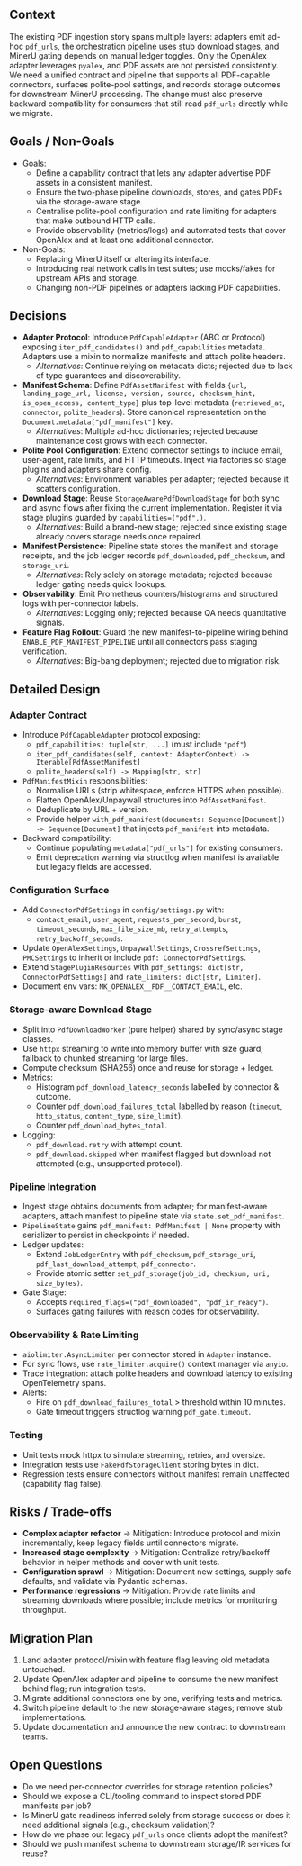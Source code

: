 ## Context
The existing PDF ingestion story spans multiple layers: adapters emit ad-hoc `pdf_urls`, the orchestration pipeline uses stub download stages, and MinerU gating depends on manual ledger toggles. Only the OpenAlex adapter leverages `pyalex`, and PDF assets are not persisted consistently. We need a unified contract and pipeline that supports all PDF-capable connectors, surfaces polite-pool settings, and records storage outcomes for downstream MinerU processing. The change must also preserve backward compatibility for consumers that still read `pdf_urls` directly while we migrate.

## Goals / Non-Goals
- Goals:
  - Define a capability contract that lets any adapter advertise PDF assets in a consistent manifest.
  - Ensure the two-phase pipeline downloads, stores, and gates PDFs via the storage-aware stage.
  - Centralise polite-pool configuration and rate limiting for adapters that make outbound HTTP calls.
  - Provide observability (metrics/logs) and automated tests that cover OpenAlex and at least one additional connector.
- Non-Goals:
  - Replacing MinerU itself or altering its interface.
  - Introducing real network calls in test suites; use mocks/fakes for upstream APIs and storage.
  - Changing non-PDF pipelines or adapters lacking PDF capabilities.

## Decisions
- **Adapter Protocol**: Introduce `PdfCapableAdapter` (ABC or Protocol) exposing `iter_pdf_candidates()` and `pdf_capabilities` metadata. Adapters use a mixin to normalize manifests and attach polite headers.
  - *Alternatives*: Continue relying on metadata dicts; rejected due to lack of type guarantees and discoverability.
- **Manifest Schema**: Define `PdfAssetManifest` with fields `{url, landing_page_url, license, version, source, checksum_hint, is_open_access, content_type}` plus top-level metadata (`retrieved_at`, `connector`, `polite_headers`). Store canonical representation on the `Document.metadata["pdf_manifest"]` key.
  - *Alternatives*: Multiple ad-hoc dictionaries; rejected because maintenance cost grows with each connector.
- **Polite Pool Configuration**: Extend connector settings to include email, user-agent, rate limits, and HTTP timeouts. Inject via factories so stage plugins and adapters share config.
  - *Alternatives*: Environment variables per adapter; rejected because it scatters configuration.
- **Download Stage**: Reuse `StorageAwarePdfDownloadStage` for both sync and async flows after fixing the current implementation. Register it via stage plugins guarded by `capabilities=("pdf",)`.
  - *Alternatives*: Build a brand-new stage; rejected since existing stage already covers storage needs once repaired.
- **Manifest Persistence**: Pipeline state stores the manifest and storage receipts, and the job ledger records `pdf_downloaded`, `pdf_checksum`, and `storage_uri`.
  - *Alternatives*: Rely solely on storage metadata; rejected because ledger gating needs quick lookups.
- **Observability**: Emit Prometheus counters/histograms and structured logs with per-connector labels.
  - *Alternatives*: Logging only; rejected because QA needs quantitative signals.
- **Feature Flag Rollout**: Guard the new manifest-to-pipeline wiring behind `ENABLE_PDF_MANIFEST_PIPELINE` until all connectors pass staging verification.
  - *Alternatives*: Big-bang deployment; rejected due to migration risk.

## Detailed Design

### Adapter Contract
- Introduce `PdfCapableAdapter` protocol exposing:
  - `pdf_capabilities: tuple[str, ...]` (must include `"pdf"`)
  - `iter_pdf_candidates(self, context: AdapterContext) -> Iterable[PdfAssetManifest]`
  - `polite_headers(self) -> Mapping[str, str]`
- `PdfManifestMixin` responsibilities:
  - Normalise URLs (strip whitespace, enforce HTTPS when possible).
  - Flatten OpenAlex/Unpaywall structures into `PdfAssetManifest`.
  - Deduplicate by URL + version.
  - Provide helper `with_pdf_manifest(documents: Sequence[Document]) -> Sequence[Document]` that injects `pdf_manifest` into metadata.
- Backward compatibility:
  - Continue populating `metadata["pdf_urls"]` for existing consumers.
  - Emit deprecation warning via structlog when manifest is available but legacy fields are accessed.

### Configuration Surface
- Add `ConnectorPdfSettings` in `config/settings.py` with:
  - `contact_email`, `user_agent`, `requests_per_second`, `burst`, `timeout_seconds`, `max_file_size_mb`, `retry_attempts`, `retry_backoff_seconds`.
- Update `OpenAlexSettings`, `UnpaywallSettings`, `CrossrefSettings`, `PMCSettings` to inherit or include `pdf: ConnectorPdfSettings`.
- Extend `StagePluginResources` with `pdf_settings: dict[str, ConnectorPdfSettings]` and `rate_limiters: dict[str, Limiter]`.
- Document env vars: `MK_OPENALEX__PDF__CONTACT_EMAIL`, etc.

### Storage-aware Download Stage
- Split into `PdfDownloadWorker` (pure helper) shared by sync/async stage classes.
- Use `httpx` streaming to write into memory buffer with size guard; fallback to chunked streaming for large files.
- Compute checksum (SHA256) once and reuse for storage + ledger.
- Metrics:
  - Histogram `pdf_download_latency_seconds` labelled by connector & outcome.
  - Counter `pdf_download_failures_total` labelled by reason (`timeout`, `http_status`, `content_type`, `size_limit`).
  - Counter `pdf_download_bytes_total`.
- Logging:
  - `pdf_download.retry` with attempt count.
  - `pdf_download.skipped` when manifest flagged but download not attempted (e.g., unsupported protocol).

### Pipeline Integration
- Ingest stage obtains documents from adapter; for manifest-aware adapters, attach manifest to pipeline state via `state.set_pdf_manifest`.
- `PipelineState` gains `pdf_manifest: PdfManifest | None` property with serializer to persist in checkpoints if needed.
- Ledger updates:
  - Extend `JobLedgerEntry` with `pdf_checksum`, `pdf_storage_uri`, `pdf_last_download_attempt`, `pdf_connector`.
  - Provide atomic setter `set_pdf_storage(job_id, checksum, uri, size_bytes)`.
- Gate Stage:
  - Accepts `required_flags=("pdf_downloaded", "pdf_ir_ready")`.
  - Surfaces gating failures with reason codes for observability.

### Observability & Rate Limiting
- `aiolimiter.AsyncLimiter` per connector stored in `Adapter` instance.
- For sync flows, use `rate_limiter.acquire()` context manager via `anyio`.
- Trace integration: attach polite headers and download latency to existing OpenTelemetry spans.
- Alerts:
  - Fire on `pdf_download_failures_total` > threshold within 10 minutes.
  - Gate timeout triggers structlog warning `pdf_gate.timeout`.

### Testing
- Unit tests mock httpx to simulate streaming, retries, and oversize.
- Integration tests use `FakePdfStorageClient` storing bytes in dict.
- Regression tests ensure connectors without manifest remain unaffected (capability flag false).

## Risks / Trade-offs
- **Complex adapter refactor** → Mitigation: Introduce protocol and mixin incrementally, keep legacy fields until connectors migrate.
- **Increased stage complexity** → Mitigation: Centralize retry/backoff behavior in helper methods and cover with unit tests.
- **Configuration sprawl** → Mitigation: Document new settings, supply safe defaults, and validate via Pydantic schemas.
- **Performance regressions** → Mitigation: Provide rate limits and streaming downloads where possible; include metrics for monitoring throughput.

## Migration Plan
1. Land adapter protocol/mixin with feature flag leaving old metadata untouched.
2. Update OpenAlex adapter and pipeline to consume the new manifest behind flag; run integration tests.
3. Migrate additional connectors one by one, verifying tests and metrics.
4. Switch pipeline default to the new storage-aware stages; remove stub implementations.
5. Update documentation and announce the new contract to downstream teams.

## Open Questions
- Do we need per-connector overrides for storage retention policies?
- Should we expose a CLI/tooling command to inspect stored PDF manifests per job?
- Is MinerU gate readiness inferred solely from storage success or does it need additional signals (e.g., checksum validation)?
- How do we phase out legacy `pdf_urls` once clients adopt the manifest?
- Should we push manifest schema to downstream storage/IR services for reuse?
